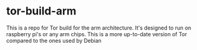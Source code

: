 tor-build-arm
=============

This is a repo for Tor build for the arm architecture. It's designed to run on raspberry pi's or any arm chips. This is a more up-to-date version of Tor compared to the ones used by Debian
